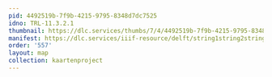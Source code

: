 ```yaml
---
pid: 4492519b-7f9b-4215-9795-8348d7dc7525
idno: TRL-11.3.2.1
thumbnail: https://dlc.services/thumbs/7/4/4492519b-7f9b-4215-9795-8348d7dc7525/full/400,339/0/default.jpg
manifest: https://dlc.services/iiif-resource/delft/string1string2string3/kaartenproject-2007/TRL-11.3.2.1
order: '557'
layout: map
collection: kaartenproject
---
```

